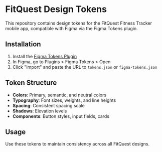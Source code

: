 # FitQuest Design Tokens

This repository contains design tokens for the FitQuest Fitness Tracker mobile app, compatible with Figma via the Figma Tokens plugin.

## Installation

1. Install the [Figma Tokens Plugin](https://www.figma.com/community/plugin/843461159747178978/Figma-Tokens)
2. In Figma, go to Plugins > Figma Tokens > Open
3. Click "Import" and paste the URL to `tokens.json` or `figma-tokens.json`

## Token Structure
- **Colors**: Primary, semantic, and neutral colors
- **Typography**: Font sizes, weights, and line heights
- **Spacing**: Consistent spacing scale
- **Shadows**: Elevation levels
- **Components**: Button styles, input fields, cards

## Usage
Use these tokens to maintain consistency across all FitQuest designs.
